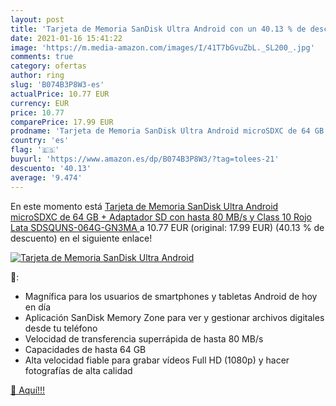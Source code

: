 ```yaml
---
layout: post
title: 'Tarjeta de Memoria SanDisk Ultra Android con un 40.13 % de descuento'
date: 2021-01-16 15:41:22
image: 'https://m.media-amazon.com/images/I/41T7bGvuZbL._SL200_.jpg'
comments: true
category: ofertas
author: ring
slug: 'B074B3P8W3-es'
actualPrice: 10.77 EUR
currency: EUR
price: 10.77
comparePrice: 17.99 EUR
prodname: 'Tarjeta de Memoria SanDisk Ultra Android microSDXC de 64 GB + Adaptador SD con hasta 80 MB/s y Class 10  Rojo Lata  SDSQUNS-064G-GN3MA '
country: 'es'
flag: '🇪🇸'
buyurl: 'https://www.amazon.es/dp/B074B3P8W3/?tag=tolees-21'
descuento: '40.13'
average: '9.474'
---
```


En este momento está [Tarjeta de Memoria SanDisk Ultra Android microSDXC de 64 GB + Adaptador SD con hasta 80 MB/s y Class 10  Rojo Lata  SDSQUNS-064G-GN3MA ](https://www.amazon.es/dp/B074B3P8W3/?tag=tolees-21) a 10.77 EUR (original: 17.99 EUR) (40.13 %  de descuento) en el siguiente enlace!

[![Tarjeta de Memoria SanDisk Ultra Android](https://m.media-amazon.com/images/I/41T7bGvuZbL._SL200_.jpg)](https://www.amazon.es/dp/B074B3P8W3/?tag=tolees-21)

🔎:

- Magnífica para los usuarios de smartphones y tabletas Android de hoy en día
- Aplicación SanDisk Memory Zone para ver y gestionar archivos digitales desde tu teléfono
- Velocidad de transferencia superrápida de hasta 80 MB/s
- Capacidades de hasta 64 GB
- Alta velocidad fiable para grabar vídeos Full HD (1080p) y hacer fotografías de alta calidad

[🛒 Aquí!!!](https://www.amazon.es/dp/B074B3P8W3/?tag=tolees-21)
